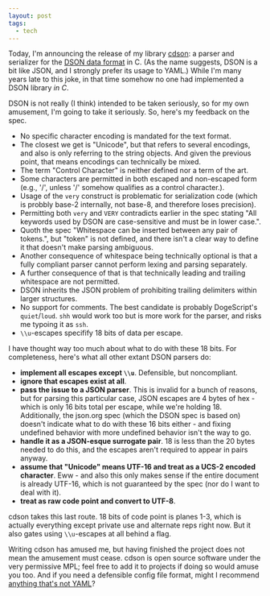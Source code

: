 ```yaml
---
layout: post
tags:
  - tech
---
```


Today, I'm announcing the release of my library
[cdson](https://github.com/frozencemetery/cdson/): a parser and serializer for
the [DSON data format](https://dogeon.xyz/) in C.  (As the name suggests, DSON
is a bit like JSON, and I strongly prefer its usage to YAML.)  While I'm many
years late to this joke, in that time somehow no one had implemented a DSON
library *in C*.

DSON is not really (I think) intended to be taken seriously, so for my own
amusement, I'm going to take it seriously.  So, here's my feedback on the
spec.

- No specific character encoding is mandated for the text format.
- The closest we get is "Unicode", but that refers to several encodings, and
  also is only referring to the string objects.  And given the previous point,
  that means encodings can technically be mixed.
- The term "Control Character" is neither defined nor a term of the art.
- Some characters are permitted in both escaped and non-escaped form (e.g.,
  '/', unless '/' somehow qualifies as a control character.).
- Usage of the `very` construct is problematic for serialization code (which
  is probbly base-2 internally, not base-8, and therefore loses precision).
- Permitting both `very` and `VERY` contradicts earlier in the spec stating
  "All keywords used by DSON are case-sensitive and must be in lower case.".
- Quoth the spec "Whitespace can be inserted between any pair of tokens.", but
  "token" is not defined, and there isn't a clear way to define it that
  doesn't make parsing ambiguous.
- Another consequence of whitespace being technically optional is that a fully
  compliant parser cannot perform lexing and parsing separately.
- A further consequence of that is that technically leading and trailing
  whitespace are not permitted.
- DSON inherits the JSON problem of prohibiting trailing delimiters within
  larger structures.
- No support for comments.  The best candidate is probably DogeScript's
  `quiet`/`loud`.  `shh` would work too but is more work for the parser, and
  risks me typoing it as `ssh`.
- `\\u`-escapes specifify 18 bits of data per escape.

I have thought way too much about what to do with these 18 bits.  For
completeness, here's what all other extant DSON parsers do:

- **implement all escapes except `\\u`**.  Defensible, but noncompliant.
- **ignore that escapes exist at all**.
- **pass the issue to a JSON parser**.  This is invalid for a bunch of
  reasons, but for parsing this particular case, JSON escapes are 4 bytes of
  hex - which is only 16 bits total per escape, while we're holding 18.
  Additionally, the json.org spec (which the DSON spec is based on) doesn't
  indicate what to do with these 16 bits either - and fixing undefined
  behavior with more undefined behavior isn't the way to go.
- **handle it as a JSON-esque surrogate pair**.  18 is less than the 20 bytes
  needed to do this, and the escapes aren't required to appear in pairs
  anyway.
- **assume that "Unicode" means UTF-16 and treat as a UCS-2 encoded
  character**.  Eww - and also this only makes sense if the entire document is
  already UTF-16, which is not guaranteed by the spec (nor do I want to deal
  with it).
- **treat as raw code point and convert to UTF-8**.

cdson takes this last route.  18 bits of code point is planes 1-3, which is
actually everything except private use and alternate reps right now.  But it
also gates using `\\u`-escapes at all behind a flag.

Writing cdson has amused me, but having finished the project does not mean the
amusement must cease.  cdson is open source software under the very permissive
MPL; feel free to add it to projects if doing so would amuse you too.  And if
you need a defensible config file format, might I recommend [anything that's
not YAML](https://toml.io)?
